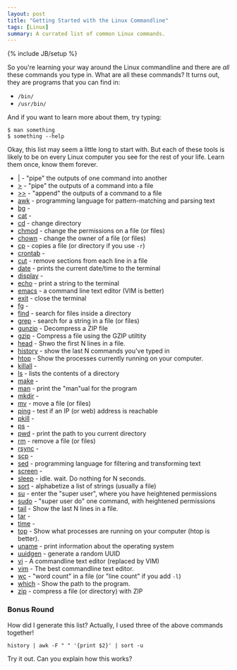 ```yaml
---
layout: post
title: "Getting Started with the Linux Commandline"
tags: [Linux]
summary: A currated list of common Linux commands.
---
```

{% include JB/setup %}

So you're learning your way around the Linux commandline and there are *all* these commands you type in. What are all these commands? It turns out, they are programs that you can find in:

* `/bin/`
* `/usr/bin/`

And if you want to learn more about them, try typing:

    $ man something
    $ something --help

Okay, this list may seem a little long to start with. But each of these tools is likely to be on every Linux computer you see for the rest of your life. Learn them once, know them forever.

* [|](https://www.geeksforgeeks.org/piping-in-unix-or-linux/) - "pipe" the outputs of one command into another
* [>](https://ryanstutorials.net/linuxtutorial/piping.php) - "pipe" the outputs of a command into a file
* [>>](https://ryanstutorials.net/linuxtutorial/piping.php) - "append" the outputs of a command to a file
* [awk](https://likegeeks.com/awk-command/) - programming language for pattern-matching and parsing text
* [bg]() - 
* [cat]() - 
* [cd]() - change directory
* [chmod]() - change the permissions on a file (or files)
* [chown]() - change the owner of a file (or files)
* [cp](https://www.lifewire.com/copy-files-using-linux-cp-command-4022366) - copies a file (or directory if you use `-r`)
* [crontab]() - 
* [cut](https://www.geeksforgeeks.org/cut-command-linux-examples/) - remove sections from each line in a file
* [date]() - prints the current date/time to the terminal
* [display]() - 
* [echo]() - print a string to the terminal
* [emacs]() - a command line text editor (VIM is better)
* [exit]() - close the terminal
* [fg]() - 
* [find](https://www.lifewire.com/uses-of-linux-command-find-2201100) - search for files inside a directory
* [grep](https://www.lifewire.com/linux-grep-command-3571842) - search for a string in a file (or files)
* [gunzip](https://www.geeksforgeeks.org/gunzip-command-in-linux-with-examples/) - Decompress a ZIP file
* [gzip](https://www.lifewire.com/example-uses-of-the-linux-gzip-command-4078675) - Compress a file using the GZIP utiltity
* [head]() - Shwo the first N lines in a file.
* [history]() - show the last N commands you've typed in
* [htop]() - Show the processes currently running on your computer.
* [killall]() - 
* [ls](https://www.lifewire.com/uses-of-linux-ls-command-4054227) - lists the contents of a directory
* [make]() - 
* [man](https://www.lifewire.com/man-linux-command-4095406) - print the "man"ual for the program
* [mkdir]() - 
* [mv]() - move a file (or files)
* [ping](https://www.lifewire.com/uses-of-command-ping-2201076) - test if an IP (or web) address is reachable
* [pkill]() - 
* [ps]() - 
* [pwd]() - print the path to you current directory
* [rm](https://www.lifewire.com/delete-files-using-linux-rm-command-4023999) - remove a file (or files)
* [rsync]() - 
* [scp]() - 
* [sed]() - programming language for filtering and transforming text
* [screen]() - 
* [sleep](https://www.lifewire.com/use-linux-sleep-command-3572060) - idle. wait. Do nothing for N seconds.
* [sort](https://www.geeksforgeeks.org/sort-command-linuxunix-examples/) - alphabetize a list of strings (usually a file)
* [su](https://www.lifewire.com/what-to-know-sudo-command-3576779) - enter the "super user", where you have heightened permissions
* [sudo](https://www.lifewire.com/what-to-know-sudo-command-3576779) - "super user do" one command, with heightened permissions
* [tail](https://www.lifewire.com/view-end-of-line-tail-command-4028901) - Show the last N lines in a file.
* [tar]() - 
* [time](https://www.lifewire.com/command-return-time-command-4054237) - 
* [top]() - Show what processes are running on your computer (htop is better).
* [uname]() - print information about the operating system
* [uuidgen]() - generate a random UUID
* [vi]() - A commandline text editor (replaced by VIM)
* [vim]() - The best commandline text editor.
* [wc]() - "word count" in a file (or "line count" if you add `-l`)
* [which]() - Show the path to the program.
* [zip]() - compress a file (or directory) with ZIP

### Bonus Round

How did I generate this list? Actually, I used three of the above commands together!

    history | awk -F " " '{print $2}' | sort -u

Try it out. Can you explain how this works?
